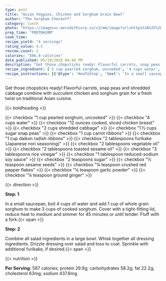 ```yaml
---
type: post
title: "Asian Veggies, Chicken and Sorghum Grain Bowl"
author: "The Sorghum Checkoff"
category: lunch
photo: "https://imagesvc.meredithcorp.io/v3/mm/image?url=https%3A%2F%2Fimages.media-allrecipes.com%2Fuserphotos%2F3679875.jpg"
prep_time: "P0DT0H20M"
cook_time: 
recipe_yield: "4 servings"
rating_value: 4.5
review_count: 2
calories: "566.8 calories"
date_published: 05/19/2018 04:46 PM
description: "Get those chopsticks ready! Flavorful carrots, snap peas and shredded cabbage combine with succulent chicken and sorghum grain for a fresh twist on traditional Asian cuisine."
recipe_ingredient: ['1 cup pearled sorghum, uncooked', '4 cups water', '12 ounces cooked, sliced chicken breast', '2 cups shredded cabbage', '1\u2009½ cups sugar snap peas', '1 cup carrot ribbons', '1 cup daikon radish ribbons', '2 tablespoons furikake (Japanese nori seasoning)', '2 tablespoons vegetable oil', '2 tablespoons toasted sesame oil', '3 tablespoons rice vinegar', '1 tablespoon reduced-sodium soy sauce', '2 teaspoons sugar', '½ teaspoon sesame seeds', '¼ teaspoon crushed red pepper flakes', '¼ teaspoon garlic powder', '¼ teaspoon ground ginger']
recipe_instructions: [{'@type': 'HowToStep', 'text': 'In a small saucepan, boil 4 cups of water and add 1 cup of whole grain sorghum to make 3 cups of cooked sorghum. Cover with a tight-fitting lid, reduce heat to medium and simmer for 45 minutes or until tender. Fluff with a fork.\n'}, {'@type': 'HowToStep', 'text': 'Combine all salad ingredients in a large bowl. Whisk together all dressing ingredients. Drizzle dressing over salad and toss to coat. Sprinkle with additional furikake, if desired.\n'}]
---
```


Get those chopsticks ready! Flavorful carrots, snap peas and shredded cabbage combine with succulent chicken and sorghum grain for a fresh twist on traditional Asian cuisine. 

{{< boldheading >}}

{{< checkbox "1 cup pearled sorghum, uncooked" >}}
{{< checkbox "4 cups water" >}}
{{< checkbox "12 ounces cooked, sliced chicken breast" >}}
{{< checkbox "2 cups shredded cabbage" >}}
{{< checkbox "1 ½ cups sugar snap peas" >}}
{{< checkbox "1 cup carrot ribbons" >}}
{{< checkbox "1 cup daikon radish ribbons" >}}
{{< checkbox "2 tablespoons furikake (Japanese nori seasoning)" >}}
{{< checkbox "2 tablespoons vegetable oil" >}}
{{< checkbox "2 tablespoons toasted sesame oil" >}}
{{< checkbox "3 tablespoons rice vinegar" >}}
{{< checkbox "1 tablespoon reduced-sodium soy sauce" >}}
{{< checkbox "2 teaspoons sugar" >}}
{{< checkbox "½ teaspoon sesame seeds" >}}
{{< checkbox "¼ teaspoon crushed red pepper flakes" >}}
{{< checkbox "¼ teaspoon garlic powder" >}}
{{< checkbox "¼ teaspoon ground ginger" >}}


{{< direction >}}

**Step: 1**

In a small saucepan, boil 4 cups of water and add 1 cup of whole grain sorghum to make 3 cups of cooked sorghum. Cover with a tight-fitting lid, reduce heat to medium and simmer for 45 minutes or until tender. Fluff with a fork.{{< span >}}

**Step: 2**

Combine all salad ingredients in a large bowl. Whisk together all dressing ingredients. Drizzle dressing over salad and toss to coat. Sprinkle with additional furikake, if desired.{{< span >}}

{{< nutrition >}}

**Per Serving:** 567 calories; protein 29.9g; carbohydrates 58.2g; fat 22.2g; cholesterol 63mg; sodium 437.6mg.